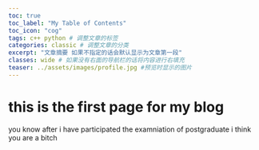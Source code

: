 ```yaml
---
toc: true
toc_label: "My Table of Contents"
toc_icon: "cog"
tags: c++ python # 调整文章的标签
categories: classic # 调整文章的分类
excerpt: "文章摘要 如果不指定的话会默认显示为文章第一段"
classes: wide # 如果没有右面的导航栏的话将内容进行右填充
teaser: ../assets/images/profile.jpg #预览时显示的图片
---
```


# this is the first page for my blog

you know after i have participated the examniation of postgraduate i think you are a bitch

